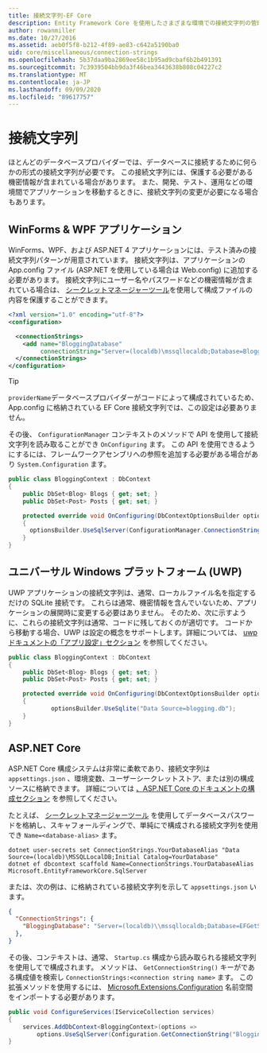 ```yaml
---
title: 接続文字列-EF Core
description: Entity Framework Core を使用したさまざまな環境での接続文字列の管理
author: rowanmiller
ms.date: 10/27/2016
ms.assetid: aeb0f5f8-b212-4f89-ae83-c642a5190ba0
uid: core/miscellaneous/connection-strings
ms.openlocfilehash: 5b37daa9ba2869ee58c1b95ad9cbaf6b2b491391
ms.sourcegitcommit: 7c3939504bb9da3f46bea3443638b808c04227c2
ms.translationtype: MT
ms.contentlocale: ja-JP
ms.lasthandoff: 09/09/2020
ms.locfileid: "89617757"
---
```

# <a name="connection-strings"></a>接続文字列

ほとんどのデータベースプロバイダーでは、データベースに接続するために何らかの形式の接続文字列が必要です。 この接続文字列には、保護する必要がある機密情報が含まれている場合があります。 また、開発、テスト、運用などの環境間でアプリケーションを移動するときに、接続文字列の変更が必要になる場合もあります。

## <a name="winforms--wpf-applications"></a>WinForms & WPF アプリケーション

WinForms、WPF、および ASP.NET 4 アプリケーションには、テスト済みの接続文字列パターンが用意されています。 接続文字列は、アプリケーションの App.config ファイル (ASP.NET を使用している場合は Web.config) に追加する必要があります。 接続文字列にユーザー名やパスワードなどの機密情報が含まれている場合は、 [シークレットマネージャーツール](/aspnet/core/security/app-secrets#secret-manager)を使用して構成ファイルの内容を保護することができます。

``` xml
<?xml version="1.0" encoding="utf-8"?>
<configuration>

  <connectionStrings>
    <add name="BloggingDatabase"
         connectionString="Server=(localdb)\mssqllocaldb;Database=Blogging;Trusted_Connection=True;" />
  </connectionStrings>
</configuration>
```

> [!TIP]  
> `providerName`データベースプロバイダーがコードによって構成されているため、App.config に格納されている EF Core 接続文字列では、この設定は必要ありません。

その後、 `ConfigurationManager` コンテキストのメソッドで API を使用して接続文字列を読み取ることができ `OnConfiguring` ます。 この API を使用できるようにするには、フレームワークアセンブリへの参照を追加する必要がある場合があり `System.Configuration` ます。

``` csharp
public class BloggingContext : DbContext
{
    public DbSet<Blog> Blogs { get; set; }
    public DbSet<Post> Posts { get; set; }

    protected override void OnConfiguring(DbContextOptionsBuilder optionsBuilder)
    {
      optionsBuilder.UseSqlServer(ConfigurationManager.ConnectionStrings["BloggingDatabase"].ConnectionString);
    }
}
```

## <a name="universal-windows-platform-uwp"></a>ユニバーサル Windows プラットフォーム (UWP)

UWP アプリケーションの接続文字列は、通常、ローカルファイル名を指定するだけの SQLite 接続です。 これらは通常、機密情報を含んでいないため、アプリケーションの展開時に変更する必要はありません。 そのため、次に示すように、これらの接続文字列は通常、コードに残しておくのが適切です。 コードから移動する場合、UWP は設定の概念をサポートします。詳細については、 [uwp ドキュメントの「アプリ設定」セクション](/windows/uwp/app-settings/store-and-retrieve-app-data) を参照してください。

``` csharp
public class BloggingContext : DbContext
{
    public DbSet<Blog> Blogs { get; set; }
    public DbSet<Post> Posts { get; set; }

    protected override void OnConfiguring(DbContextOptionsBuilder optionsBuilder)
    {
            optionsBuilder.UseSqlite("Data Source=blogging.db");
    }
}
```

## <a name="aspnet-core"></a>ASP.NET Core

ASP.NET Core 構成システムは非常に柔軟であり、接続文字列は `appsettings.json` 、環境変数、ユーザーシークレットストア、または別の構成ソースに格納できます。 詳細については [、ASP.NET Core のドキュメントの構成セクション](/aspnet/core/fundamentals/configuration) を参照してください。

たとえば、 [シークレットマネージャーツール](/aspnet/core/security/app-secrets#secret-manager) を使用してデータベースパスワードを格納し、スキャフォールディングで、単純にで構成される接続文字列を使用でき `Name=<database-alias>` ます。

```dotnetcli
dotnet user-secrets set ConnectionStrings.YourDatabaseAlias "Data Source=(localdb)\MSSQLLocalDB;Initial Catalog=YourDatabase"
dotnet ef dbcontext scaffold Name=ConnectionStrings.YourDatabaseAlias Microsoft.EntityFrameworkCore.SqlServer
```

または、次の例は、に格納されている接続文字列を示して `appsettings.json` います。

``` json
{
  "ConnectionStrings": {
    "BloggingDatabase": "Server=(localdb)\\mssqllocaldb;Database=EFGetStarted.ConsoleApp.NewDb;Trusted_Connection=True;"
  },
}
```

その後、コンテキストは、通常、 `Startup.cs` 構成から読み取られる接続文字列を使用してで構成されます。 メソッドは、 `GetConnectionString()` キーがである構成値を検索し `ConnectionStrings:<connection string name>` ます。 この拡張メソッドを使用するには、 [Microsoft.Extensions.Configuration](/dotnet/api/microsoft.extensions.configuration) 名前空間をインポートする必要があります。

``` csharp
public void ConfigureServices(IServiceCollection services)
{
    services.AddDbContext<BloggingContext>(options =>
        options.UseSqlServer(Configuration.GetConnectionString("BloggingDatabase")));
}
```

